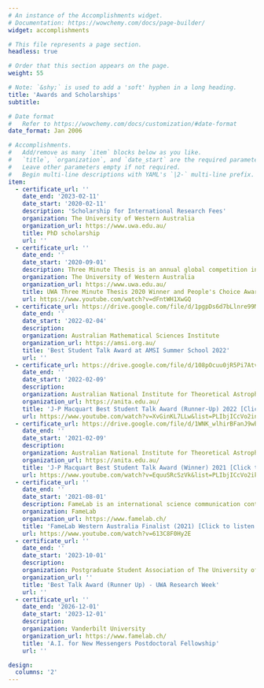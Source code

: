 ```yaml
---
# An instance of the Accomplishments widget.
# Documentation: https://wowchemy.com/docs/page-builder/
widget: accomplishments

# This file represents a page section.
headless: true

# Order that this section appears on the page.
weight: 55

# Note: `&shy;` is used to add a 'soft' hyphen in a long heading.
title: 'Awards and Scholarships'
subtitle:

# Date format
#   Refer to https://wowchemy.com/docs/customization/#date-format
date_format: Jan 2006

# Accomplishments.
#   Add/remove as many `item` blocks below as you like.
#   `title`, `organization`, and `date_start` are the required parameters.
#   Leave other parameters empty if not required.
#   Begin multi-line descriptions with YAML's `|2-` multi-line prefix.
item:
  - certificate_url: ''
    date_end: '2023-02-11'
    date_start: '2020-02-11'
    description: 'Scholarship for International Research Fees'
    organization: The University of Western Australia
    organization_url: https://www.uwa.edu.au/
    title: PhD scholarship
    url: ''
  - certificate_url: ''
    date_end: ''
    date_start: '2020-09-01'
    description: Three Minute Thesis is an annual global competition in which PhD students from across all disciplines present their research to a general audience in three minutes.
    organization: The University of Western Australia
    organization_url: https://www.uwa.edu.au/
    title: UWA Three Minute Thesis 2020 Winner and People's Choice Award Winner 2020 [Click to listen!]
    url: https://www.youtube.com/watch?v=dFntWH1XwGQ
  - certificate_url: https://drive.google.com/file/d/1pgpDs6d7bLlnre99Mqzwzb6sG4Z7Hol1/view?usp=sharing
    date_end: ''
    date_start: '2022-02-04'
    description: 
    organization: Australian Mathematical Sciences Institute
    organization_url: https://amsi.org.au/
    title: 'Best Student Talk Award at AMSI Summer School 2022'
    url: ''
  - certificate_url: https://drive.google.com/file/d/108pOcuu0jR5Pi7AtvdezORog6Sn50HAu/view?usp=sharing
    date_end: ''
    date_start: '2022-02-09'
    description: 
    organization: Australian National Institute for Theoretical Astrophysics
    organization_url: https://anita.edu.au/
    title: 'J-P Macquart Best Student Talk Award (Runner-Up) 2022 [Click to listen!]'
    url: https://www.youtube.com/watch?v=XvGinKL7LLw&list=PLIbjICcVo2inw0RXB_7avNZP5SsR3ZsUj&index=23&t=4s
  - certificate_url: https://drive.google.com/file/d/1WNK_wlhirBFanJ9wbm2MWWte3JjOZzs7/view?usp=sharing
    date_end: ''
    date_start: '2021-02-09'
    description: 
    organization: Australian National Institute for Theoretical Astrophysics
    organization_url: https://anita.edu.au/
    title: 'J-P Macquart Best Student Talk Award (Winner) 2021 [Click to listen!]'
    url: https://www.youtube.com/watch?v=EquuSRcSzVk&list=PLIbjICcVo2ik9A8GNsIsWw9TSM6lTzdGZ&index=24
  - certificate_url: ''
    date_end: ''
    date_start: '2021-08-01'
    description: FameLab is an international science communication contest in which participants deliver a three-minute talk on their research or chosen subject in a manner accessible to a general audience. 
    organization: FameLab
    organization_url: https://www.famelab.ch/
    title: 'FameLab Western Australia Finalist (2021) [Click to listen!]'
    url: https://www.youtube.com/watch?v=613C8F0Hy2E
  - certificate_url: ''
    date_end: ''
    date_start: '2023-10-01'
    description: 
    organization: Postgraduate Student Association of The University of Western Australia
    organization_url: ''
    title: 'Best Talk Award (Runner Up) - UWA Research Week'
    url: ''
  - certificate_url: ''
    date_end: '2026-12-01'
    date_start: '2023-12-01'
    description: 
    organization: Vanderbilt University
    organization_url: https://www.famelab.ch/
    title: 'A.I. for New Messengers Postdoctoral Fellowship'
    url: ''

design:
  columns: '2'
---
```

